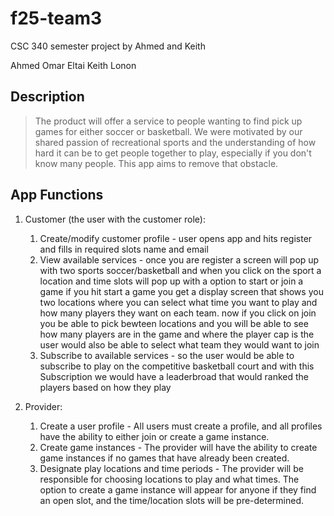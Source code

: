 # f25-team3
CSC 340 semester project by Ahmed and Keith

Ahmed Omar Eltai
Keith Lonon

## Description 
> The product will offer a service to people wanting to find pick up games for either soccer or basketball. We were motivated by our shared passion of recreational sports and the understanding of how hard it can be to get people together to play, especially if you don't know many people. This app aims to remove that obstacle.

## App Functions
1. Customer (the user with the customer role):
    1. Create/modify customer profile - user opens app and hits register and fills in required slots name and email
    2. View available services - once you are register a screen will pop up with two sports soccer/basketball and when you click on the sport a location and time slots will pop up with a option to start or join a game if you hit start a game you get a display screen that shows you two locations where you can select what time you want to play and how many players they want on each team. now if you click on join you be able to pick bewteen locations and you will be able to see how many players are in the game and where the player cap is the user would also be able to select what team they would want to join
    3. Subscribe to available services - so the user would be able to subscribe to play on the competitive basketball court and with this Subscription we would have a leaderbroad that would ranked the players based on how they play


2. Provider:
    1. Create a user profile - All users must create a profile, and all profiles have the ability to either join or create a game instance.
    2. Create game instances - The provider will have the ability to create game instances if no games that have already been created.
    3. Designate play locations and time periods - The provider will be responsible for choosing locations to play and what times. The option to create a game instance will appear for anyone if they find an open slot, and the time/location slots will be pre-determined. 
